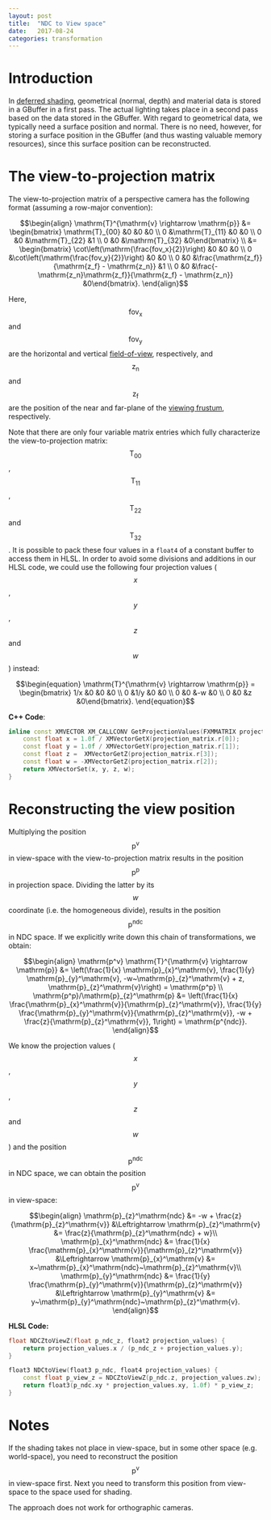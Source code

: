 ```yaml
---
layout: post
title:  "NDC to View space"
date:   2017-08-24
categories: transformation
---
```


# Introduction
In [deferred shading](https://en.wikipedia.org/wiki/Deferred_shading), geometrical (normal, depth) and material data is stored in a GBuffer in a first pass.
The actual lighting takes place in a second pass based on the data stored in the GBuffer.
With regard to geometrical data, we typically need a surface position and normal. 
There is no need, however, for storing a surface position in the GBuffer (and thus wasting valuable memory resources), since this surface position can be reconstructed.

# The view-to-projection matrix

The view-to-projection matrix of a perspective camera has the following format (assuming a row-major convention):

$$\begin{align}
\mathrm{T}^{\mathrm{v} \rightarrow \mathrm{p}} 
&= \begin{bmatrix} \mathrm{T}_{00} &0 &0 &0 \\ 0 &\mathrm{T}_{11} &0 &0 \\ 0 &0 &\mathrm{T}_{22} &1 \\ 0 &0 &\mathrm{T}_{32} &0\end{bmatrix} \\
&= \begin{bmatrix} \cot\left(\mathrm{\frac{fov_x}{2}}\right) &0 &0 &0 \\ 0 &\cot\left(\mathrm{\frac{fov_y}{2}}\right) &0 &0 \\ 0 &0 &\frac{\mathrm{z_f}}{\mathrm{z_f} - \mathrm{z_n}} &1 \\ 0 &0 &\frac{-\mathrm{z_n}\mathrm{z_f}}{\mathrm{z_f} - \mathrm{z_n}} &0\end{bmatrix}.
\end{align}$$

Here, $$\mathrm{fov_x}$$ and $$\mathrm{fov_y}$$ are the horizontal and vertical [field-of-view](https://en.wikipedia.org/wiki/Field_of_view_in_video_games), respectively, and $$\mathrm{z_n}$$ and $$\mathrm{z_f}$$ are the position of the near and far-plane of the [viewing frustum](https://en.wikipedia.org/wiki/Viewing_frustum), respectively.

Note that there are only four variable matrix entries which fully characterize the view-to-projection matrix: $$\mathrm{T}_{00}$$, $$\mathrm{T}_{11}$$, $$\mathrm{T}_{22}$$ and $$\mathrm{T}_{32}$$.
It is possible to pack these four values in a `float4` of a constant buffer to access them in HLSL. In order to avoid some divisions and additions in our HLSL code, we could use the following four projection values ($$x$$, $$y$$, $$z$$ and $$w$$) instead:

$$\begin{equation}
\mathrm{T}^{\mathrm{v} \rightarrow \mathrm{p}} 
= \begin{bmatrix} 1/x &0 &0 &0 \\ 0 &1/y &0 &0 \\ 0 &0 &-w &0 \\ 0 &0 &z &0\end{bmatrix}.
\end{equation}$$

**C++ Code**:
```c++
inline const XMVECTOR XM_CALLCONV GetProjectionValues(FXMMATRIX projection_matrix) noexcept {
    const float x = 1.0f / XMVectorGetX(projection_matrix.r[0]);
    const float y = 1.0f / XMVectorGetY(projection_matrix.r[1]);
    const float z =  XMVectorGetZ(projection_matrix.r[3]);
    const float w = -XMVectorGetZ(projection_matrix.r[2]);
    return XMVectorSet(x, y, z, w);
}
 ```

# Reconstructing the view position

Multiplying the position $$\mathrm{p^v}$$ in view-space with the view-to-projection matrix results in the position $$\mathrm{p^p}$$ in projection space. 
Dividing the latter by its $$w$$ coordinate (i.e. the homogeneous divide), results in the position $$\mathrm{p^{ndc}}$$ in NDC space.
If we explicitly write down this chain of transformations, we obtain:

$$\begin{align}
\mathrm{p^v} \mathrm{T}^{\mathrm{v} \rightarrow \mathrm{p}}  &= \left(\frac{1}{x} \mathrm{p}_{x}^\mathrm{v}, \frac{1}{y} \mathrm{p}_{y}^\mathrm{v}, -w~\mathrm{p}_{z}^\mathrm{v} + z, \mathrm{p}_{z}^\mathrm{v}\right) = \mathrm{p^p} \\
\mathrm{p^p}/\mathrm{p}_{z}^\mathrm{p} &= \left(\frac{1}{x} \frac{\mathrm{p}_{x}^\mathrm{v}}{\mathrm{p}_{z}^\mathrm{v}}, \frac{1}{y} \frac{\mathrm{p}_{y}^\mathrm{v}}{\mathrm{p}_{z}^\mathrm{v}}, -w + \frac{z}{\mathrm{p}_{z}^\mathrm{v}}, 1\right) = \mathrm{p^{ndc}}.
\end{align}$$

We know the projection values ($$x$$, $$y$$, $$z$$ and $$w$$) and the position $$\mathrm{p^{ndc}}$$ in NDC space, we can obtain the position $$\mathrm{p^v}$$ in view-space:

$$\begin{align}
\mathrm{p}_{z}^\mathrm{ndc} &= -w + \frac{z}{\mathrm{p}_{z}^\mathrm{v}} 
&\Leftrightarrow \mathrm{p}_{z}^\mathrm{v} &= \frac{z}{\mathrm{p}_{z}^\mathrm{ndc} + w}\\
\mathrm{p}_{x}^\mathrm{ndc} &= \frac{1}{x} \frac{\mathrm{p}_{x}^\mathrm{v}}{\mathrm{p}_{z}^\mathrm{v}} &\Leftrightarrow \mathrm{p}_{x}^\mathrm{v} &= x~\mathrm{p}_{x}^\mathrm{ndc}~\mathrm{p}_{z}^\mathrm{v}\\
\mathrm{p}_{y}^\mathrm{ndc} &= \frac{1}{y} \frac{\mathrm{p}_{y}^\mathrm{v}}{\mathrm{p}_{z}^\mathrm{v}} &\Leftrightarrow \mathrm{p}_{y}^\mathrm{v} &= y~\mathrm{p}_{y}^\mathrm{ndc}~\mathrm{p}_{z}^\mathrm{v}.
\end{align}$$

**HLSL Code:**
```C++
float NDCZtoViewZ(float p_ndc_z, float2 projection_values) {
    return projection_values.x / (p_ndc_z + projection_values.y);
}

float3 NDCtoView(float3 p_ndc, float4 projection_values) {
    const float p_view_z = NDCZtoViewZ(p_ndc.z, projection_values.zw);
    return float3(p_ndc.xy * projection_values.xy, 1.0f) * p_view_z;
}
```

# Notes

If the shading takes not place in view-space, but in some other space (e.g. world-space), you need to reconstruct the position $$\mathrm{p^v}$$ in view-space first.
Next you need to transform this position from view-space to the space used for shading.

The approach does not work for orthographic cameras.
